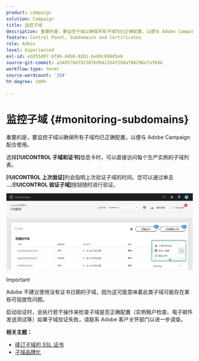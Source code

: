```yaml
---
product: campaign
solution: Campaign
title: 监控子域
description: 重要的是，要监控子域以确保所有子域均已正确配置，以便与 Adobe Campaign 配合使用。
feature: Control Panel, Subdomains and Certificates
role: Admin
level: Experienced
exl-id: edd55d07-bf0b-44b0-8281-be69c698d5e8
source-git-commit: a3485766791387bd9422b4f29daf86296efafb98
workflow-type: tm+mt
source-wordcount: '154'
ht-degree: 100%

---
```



# 监控子域 {#monitoring-subdomains}

重要的是，要监控子域以确保所有子域均已正确配置，以便与 Adobe Campaign 配合使用。

选择&#x200B;**[!UICONTROL 子域和证书]**&#x200B;信息卡时，可以直接访问每个生产实例的子域列表。

**[!UICONTROL 上次验证]**&#x200B;列会指明上次验证子域的时间。您可以通过单击 **...**/**[!UICONTROL 验证子域]**&#x200B;按钮随时进行验证。

![](assets/subdomain_verification.png)

>[!IMPORTANT]
>
>Adobe 不建议使用没有证书日期的子域，因为这可能意味着此类子域可能存在某些可投放性问题。

启动验证时，会执行若干操作来检查子域是否正确配置（实例租户检查、电子邮件发送测试等）如果子域验证失败，请联系 Adobe 客户关怀部门以进一步调查。

**相关主题：**

* [续订子域的 SSL 证书](../../subdomains-certificates/using/renewing-subdomain-certificate.md)
* [子域品牌化](../../subdomains-certificates/using/subdomains-branding.md)
